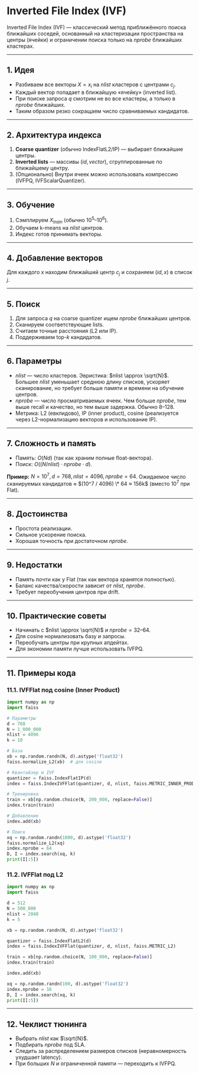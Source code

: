# Inverted File Index (IVF) 

Inverted File Index (IVF) — классический метод приближённого поиска ближайших соседей, основанный на кластеризации пространства на центры (ячейки) и ограничении поиска только на $nprobe$ ближайших кластерах.

---

## 1. Идея

* Разбиваем все векторы $X = {x_i}$ на $nlist$ кластеров с центрами $c_j$.
* Каждый вектор попадает в ближайшую «ячейку» (inverted list).
* При поиске запроса $q$ смотрим не во все кластеры, а только в $nprobe$ ближайших.
* Таким образом резко сокращаем число сравниваемых кандидатов.

---

## 2. Архитектура индекса

1. **Coarse quantizer** (обычно IndexFlatL2/IP) — выбирает ближайшие центры.
2. **Inverted lists** — массивы $(id, vector)$, сгруппированные по ближайшему центру.
3. (Опционально) Внутри ячеек можно использовать компрессию (IVFPQ, IVFScalarQuantizer).

---

## 3. Обучение

1. Сэмплируем $X_{train}$ (обычно $10^5$–$10^6$).
2. Обучаем k-means на $nlist$ центров.
3. Индекс готов принимать векторы.

---

## 4. Добавление векторов

Для каждого $x$ находим ближайший центр $c_j$ и сохраняем $(id, x)$ в список $j$.

---

## 5. Поиск

1. Для запроса $q$ на coarse quantizer ищем $nprobe$ ближайших центров.
2. Сканируем соответствующие lists.
3. Считаем точные расстояния (L2 или IP).
4. Поддерживаем top-$k$ кандидатов.

---

## 6. Параметры

* $nlist$ — число кластеров. Эвристика: $nlist \approx \sqrt{N}$. Большее $nlist$ уменьшает среднюю длину списков, ускоряет сканирование, но требует больше памяти и времени на обучение центров.
* $nprobe$ — число просматриваемых ячеек. Чем больше $nprobe$, тем выше recall и качество, но тем выше задержка. Обычно 8–128.
* Метрика: L2 (евклидово), IP (inner product), cosine (реализуется через L2-нормализацию векторов и использование IP).

---

## 7. Сложность и память

* Память: $O(Nd)$ (так как храним полные float-вектора).
* Поиск: $O\big((N/nlist) \cdot nprobe \cdot d\big)$.

**Пример:** $N=10^7, d=768, nlist=4096, nprobe=64$.
Ожидаемое число сканируемых кандидатов ≈ $(10^7 / 4096) \* 64 ≈ 156k$ (вместо $10^7$ при Flat).

---

## 8. Достоинства

* Простота реализации.
* Сильное ускорение поиска.
* Хорошая точность при достаточном $nprobe$.

---

## 9. Недостатки

* Память почти как у Flat (так как вектора хранятся полностью).
* Баланс качества/скорости зависит от $nlist$, $nprobe$.
* Требует переобучения центров при drift.

---

## 10. Практические советы

* Начинать с $nlist \approx \sqrt{N}$ и $nprobe=32$–$64$.
* Для cosine нормализовать базу и запросы.
* Переобучать центры при крупных апдейтах.
* Для экономии памяти лучше использовать IVFPQ.

---

## 11. Примеры кода 

### 11.1. IVFFlat под cosine (Inner Product)

```python
import numpy as np
import faiss

# Параметры
d = 768
N = 1_000_000
nlist = 4096
k = 10

# База
xb = np.random.randn(N, d).astype('float32')
faiss.normalize_L2(xb)  # для cosine

# Квантайзер и IVF
quantizer = faiss.IndexFlatIP(d)
index = faiss.IndexIVFFlat(quantizer, d, nlist, faiss.METRIC_INNER_PRODUCT)

# Тренировка
train = xb[np.random.choice(N, 200_000, replace=False)]
index.train(train)

# Добавление
index.add(xb)

# Поиск
xq = np.random.randn(1000, d).astype('float32')
faiss.normalize_L2(xq)
index.nprobe = 64
D, I = index.search(xq, k)
print(I[:5])
```

### 11.2. IVFFlat под L2

```python
import numpy as np
import faiss

d = 512
N = 500_000
nlist = 2048
k = 5

xb = np.random.randn(N, d).astype('float32')

quantizer = faiss.IndexFlatL2(d)
index = faiss.IndexIVFFlat(quantizer, d, nlist, faiss.METRIC_L2)

train = xb[np.random.choice(N, 100_000, replace=False)]
index.train(train)

index.add(xb)

xq = np.random.randn(100, d).astype('float32')
index.nprobe = 16
D, I = index.search(xq, k)
print(I[:5])
```

---

## 12. Чеклист тюнинга

* Выбрать $nlist$ как $\sqrt{N}$.
* Подбирать $nprobe$ под SLA.
* Следить за распределением размеров списков (неравномерность ухудшает latency).
* При больших $N$ и ограниченной памяти — переходить к IVFPQ.
